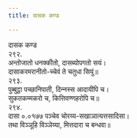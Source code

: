 ```yaml
---
title: दासक कण्ड

---
```

दासक कण्ड  
२९२.  
अन्तोजातो धनक्‍कीतो, दासब्योपगतो सयं।  
दासाकरमरानीतो-च्‍चेवं ते चतुधा सियुं॥  
२९३.  
पुब्बुट्ठा पच्छानिपाती, दिन्‍नस्स आदायीपि च।  
सुकतकम्मकरो च, कित्तिवण्णहरोपि च॥  
२९४.  
दासा ०.०१७७ पञ्‍चेव चोरय्य-सखाञात्यत्तसादिसा।  
तथा विञ्‍ञूहि विञ्‍ञेय्या, मित्तदारा च बन्धवा॥  
